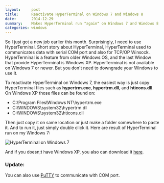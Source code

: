 ```yaml
---
layout:     post
title:      Reactivate HyperTerminal on Windows 7 and Windows 8
date:       2014-12-29
summary:    Makes HyperTerminal run "again" on Windows 7 and Windows 8. HyperTerminal download link available.
categories: windows
---
```


So I just got a new job earlier this month. Surprisingly, I need to use HyperTerminal. Short story about HyperTerminal, HyperTerminal used to communicates data with serial COM port and also for TCP/OP Winsock. HyperTerminal is a feature from older Windows OS, and the last Window that provide HyperTerminal is Windows XP. HyperTerminal is not available on Windows 7 or newer. But you don't need to downgrade your Windows to use it.

To reactivate HyperTerminal on Windows 7, the easiest way is just copy HyperTerminal files such as __hypertrm.exe__, __hypertrm.dll__, and __hticons.dll__. On Windows XP those files can be found on:

- C:\Program Files\Windows NT\hypertrm.exe
- C:\WINDOWS\system32\hypertrm.dll
- C:\WINDOWS\system32\hticons.dll

Then just copy it on same location or just make a folder somewhere to paste it. And to run it, just simply double click it. Here are result of HyperTerminal run on my Windows 7:

![HyperTerminal on Windows 7](https://bpid8w.dm2301.livefilestore.com/y2pCMLXXQlEeOd5Q3n-3eO7O7kpUi-6qHTM-MbhOhXk0EU3CxMSpbHpLLgqmqO5ZOF4yqV_No3HARTLghHUzYW79CMmleGaLbJqAYNgF2UkeKDeUHSBDFV34oIDbcn32NNj_KU5swKWEw65-oH0I-rGOg/2014-12-29_201738.png)

And if you doesn;t have Windows XP, you also can download it [here](http://1drv.ms/1xtJ0ps).


### Update:

You can also use [PuTTY](http://www.chiark.greenend.org.uk/~sgtatham/putty/download.html) to communicate with COM port.